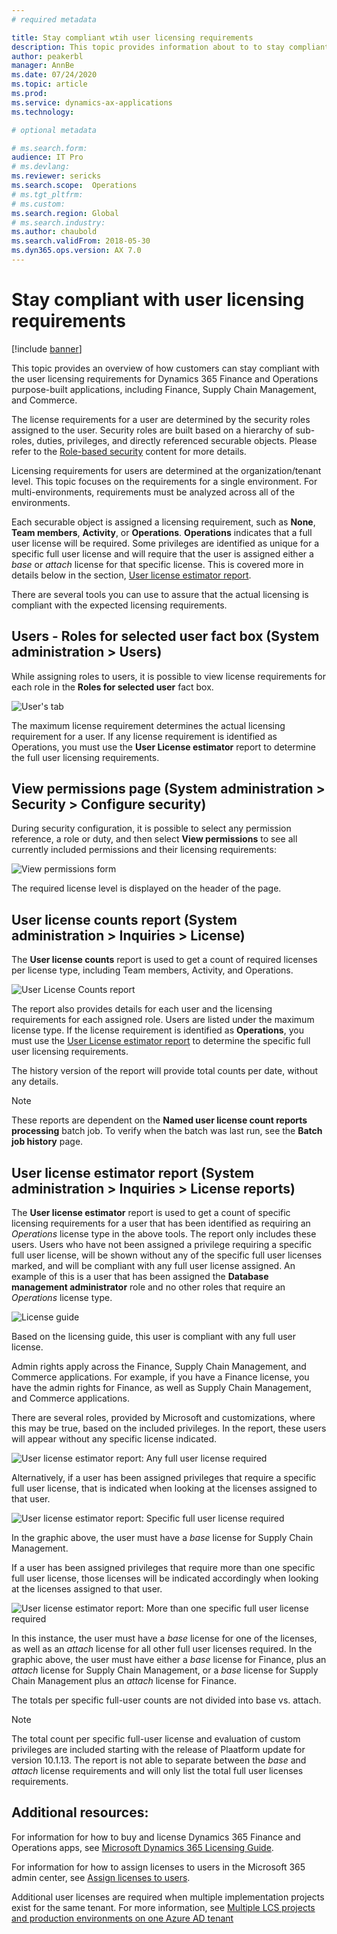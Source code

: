 ```yaml
---
# required metadata

title: Stay compliant wtih user licensing requirements
description: This topic provides information about to to stay compliant with the user licensing requirements for Dynamics 365 Finance and Operations apps.
author: peakerbl 
manager: AnnBe
ms.date: 07/24/2020
ms.topic: article
ms.prod: 
ms.service: dynamics-ax-applications
ms.technology: 

# optional metadata

# ms.search.form:  
audience: IT Pro
# ms.devlang: 
ms.reviewer: sericks
ms.search.scope:  Operations 
# ms.tgt_pltfrm: 
# ms.custom: 
ms.search.region: Global
# ms.search.industry: 
ms.author: chaubold
ms.search.validFrom: 2018-05-30 
ms.dyn365.ops.version: AX 7.0
---
```


# Stay compliant with user licensing requirements

[!include [banner](../includes/banner.md)]

This topic provides an overview of how customers can stay compliant with the user licensing requirements for Dynamics 365 Finance and Operations purpose-built applications, including Finance, Supply Chain Management, and Commerce.

The license requirements for a user are determined by the security roles assigned to the user. Security roles are built based on a hierarchy of sub-roles, duties, privileges, and directly referenced securable objects. Please refer to the [Role-based security](https://docs.microsoft.com/en-us/dynamics365/fin-ops-core/dev-itpro/sysadmin/role-based-security) content for more details.

Licensing requirements for users are determined at the organization/tenant level. This topic focuses on the requirements for a single environment. For multi-environments, requirements must be analyzed across all of the environments.

Each securable object is assigned a licensing requirement, such as **None**, **Team members**, **Activity**, or **Operations**. **Operations** indicates that a full user license will be required. Some privileges are identified as unique for a specific full user license and will require that the user is assigned either a *base* or *attach* license for that specific license. This is covered more in details below in the section, [User license estimator report](#user-license).

There are several tools you can use to assure that the actual licensing is compliant with the expected licensing requirements.

## Users - Roles for selected user fact box (System administration > Users)

While assigning roles to users, it is possible to view license requirements for each role in the **Roles for selected user** fact box.

  ![User's tab](media/UsersRoles.png)

The maximum license requirement determines the actual licensing requirement for a user. If any license requirement is identified as Operations, you must use the **User License estimator** report to determine the full user licensing requirements.

## View permissions page (System administration > Security > Configure security)

During security configuration, it is possible to select any permission reference, a role or duty, and then select **View permissions** to see all currently included permissions and their licensing requirements:

  ![View permissions form](media/ViewPermissons.png)

The required license level is displayed on the header of the page.

## User license counts report (System administration > Inquiries > License)

The **User license counts** report is used to get a count of required licenses per license type, including Team members, Activity, and Operations.

  ![User License Counts report](media/UserLicenseCountsReport.png)

The report also provides details for each user and the licensing requirements for each assigned role. Users are listed under the maximum license type. If the license requirement is identified as **Operations**, you must use the [User License estimator report](#UserLicenseEstimatorReport) to determine the specific full user licensing requirements.

The history version of the report will provide total counts per date, without any details.

> [!NOTE]
> These reports are dependent on the **Named user license count reports processing** batch job. To verify when the batch was last run, see the **Batch job history** page.

## <a name="user-license"></a>User license estimator report (System administration > Inquiries > License reports)

The **User license estimator** report is used to get a count of specific licensing requirements for a user that has been identified as requiring an *Operations* license type in the above tools. The report only includes these users. Users who have not been assigned a privilege requiring a specific full user license, will be shown without any of the specific full user licenses marked, and will be compliant with any full user license assigned. An example of this is a user that has been assigned the **Database management administrator** role and no other roles that require an *Operations* license type.

  ![License guide](media/LicenseGuide.png)

Based on the licensing guide, this user is compliant with any full user license.

Admin rights apply across the Finance, Supply Chain Management, and Commerce applications. For example, if you have a Finance license, you have the admin rights for Finance, as well as Supply Chain Management, and Commerce applications.

There are several roles, provided by Microsoft and customizations, where this may be true, based on the included privileges. In the report, these users will appear without any specific license indicated. 

  ![User license estimator report: Any full user license required](media/UserLicenseEstimatorClaire.png)

Alternatively, if a user has been assigned privileges that require a specific full user license, that is indicated when looking at the licenses assigned to that user.

  ![User license estimator report: Specific full user license required](media/UserLicenseEstimatorAlica.png)

In the graphic above, the user must have a *base* license for Supply Chain Management.

If a user has been assigned privileges that require more than one specific full user license, those licenses will be indicated accordingly when looking at the licenses assigned to that user.

  ![User license estimator report: More than one specific full user license required](media/UserLicenseEstimatorCassie.png)

In this instance, the user must have a *base* license for one of the licenses, as well as an *attach* license for all other full user licenses required. In the graphic above, the user must have either a *base* license for Finance, plus an *attach* license for Supply Chain Management, or a *base* license for Supply Chain Management plus an *attach* license for Finance.

The totals per specific full-user counts are not divided into base vs. attach.

> [!NOTE]
> The total count per specific full-user license and evaluation of custom privileges are included starting with the release of Plaatform update for version 10.1.13. The report is not able to separate between the *base* and *attach* license requirements and will only list the total full user licenses requirements.

## Additional resources:

For information for how to buy and license Dynamics 365 Finance and Operations apps, see [Microsoft Dynamics 365 Licensing Guide](https://go.microsoft.com/fwlink/?LinkId=866544&amp;clcid=0x409).

For information for how to assign licenses to users in the Microsoft 365 admin center, see [Assign licenses to users](https://docs.microsoft.com/en-us/microsoft-365/admin/manage/assign-licenses-to-users?view=o365-worldwide).

Additional user licenses are required when multiple implementation projects exist for the same tenant. For more information, see [Multiple LCS projects and production environments on one Azure AD tenant](https://docs.microsoft.com/en-us/dynamics365/fin-ops-core/fin-ops/get-started/implement-multiple-projects-aad-tenant#licensing-requirements)
